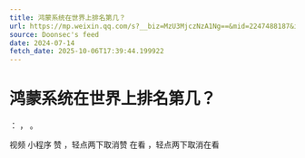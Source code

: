 ```yaml
---
title: 鸿蒙系统在世界上排名第几？
url: https://mp.weixin.qq.com/s?__biz=MzU3MjczNzA1Ng==&mid=2247488187&idx=1&sn=41a8a23f9e6a46e11fcffa5c86cbce59
source: Doonsec's feed
date: 2024-07-14
fetch_date: 2025-10-06T17:39:44.199922
---
```


# 鸿蒙系统在世界上排名第几？

：
，
。

视频
小程序
赞
，轻点两下取消赞
在看
，轻点两下取消在看